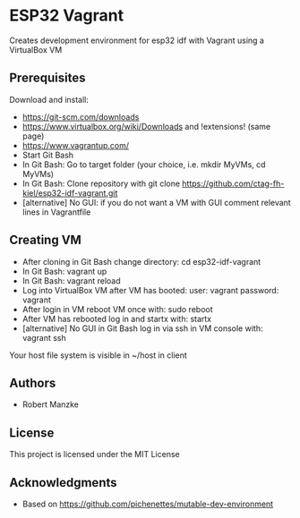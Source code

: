 # ESP32 Vagrant

Creates development environment for esp32 idf with Vagrant using a VirtualBox VM

## Prerequisites

Download and install:
* https://git-scm.com/downloads
* https://www.virtualbox.org/wiki/Downloads and !extensions! (same page)
* https://www.vagrantup.com/
* Start Git Bash
* In Git Bash: Go to target folder (your choice, i.e. mkdir MyVMs, cd MyVMs)
* In Git Bash: Clone repository with git clone https://github.com/ctag-fh-kiel/esp32-idf-vagrant.git 
* [alternative] No GUI: if you do not want a VM with GUI comment relevant lines in Vagrantfile

## Creating VM

* After cloning in Git Bash change directory: cd esp32-idf-vagrant
* In Git Bash: vagrant up
* In Git Bash: vagrant reload
* Log into VirtualBox VM after VM has booted: user: vagrant password: vagrant
* After login in VM reboot VM once with: sudo reboot
* After VM has rebooted log in and startx with: startx
* [alternative] No GUI in Git Bash log in via ssh in VM console with: vagrant ssh

Your host file system is visible in ~/host in client

## Authors

* Robert Manzke

## License

This project is licensed under the MIT License

## Acknowledgments

* Based on https://github.com/pichenettes/mutable-dev-environment

